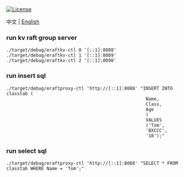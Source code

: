 [![License](https://img.shields.io/badge/license-MIT-green)](https://opensource.org/licenses/MIT)

中文 | [English](README_en.md)

### run kv raft group server

```
./target/debug/eraftkv-ctl 0 '[::1]:8088'
./target/debug/eraftkv-ctl 1 '[::1]:8089'
./target/debug/eraftkv-ctl 2 '[::1]:8090'
```

### run insert sql

```
./target/debug/eraftproxy-ctl 'http://[::1]:8088' "INSERT INTO classtab (
                                                    Name,
                                                    Class,
                                                    Age
                                                    )
                                                    VALUES
                                                    ('Tom',
                                                    'BXCCC',
                                                    '18');"

```

### run select sql
```
./target/debug/eraftproxy-ctl 'http://[::1]:8088' "SELECT * FROM classtab WHERE Name = 'Tom';"

```

